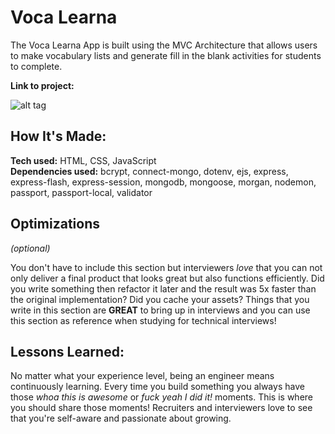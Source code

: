 # Voca Learna 
The Voca Learna App is built using the MVC Architecture that allows users to make vocabulary lists and generate fill in the blank activities for students to complete. 

**Link to project:** 

![alt tag](http://placecorgi.com/1200/650)

## How It's Made:

**Tech used:** HTML, CSS, JavaScript  
**Dependencies used:** bcrypt, connect-mongo, dotenv, ejs, express, express-flash, express-session, mongodb, mongoose, morgan, nodemon, passport, passport-local, validator

## Optimizations
*(optional)*

You don't have to include this section but interviewers *love* that you can not only deliver a final product that looks great but also functions efficiently. Did you write something then refactor it later and the result was 5x faster than the original implementation? Did you cache your assets? Things that you write in this section are **GREAT** to bring up in interviews and you can use this section as reference when studying for technical interviews!

## Lessons Learned:

No matter what your experience level, being an engineer means continuously learning. Every time you build something you always have those *whoa this is awesome* or *fuck yeah I did it!* moments. This is where you should share those moments! Recruiters and interviewers love to see that you're self-aware and passionate about growing.





